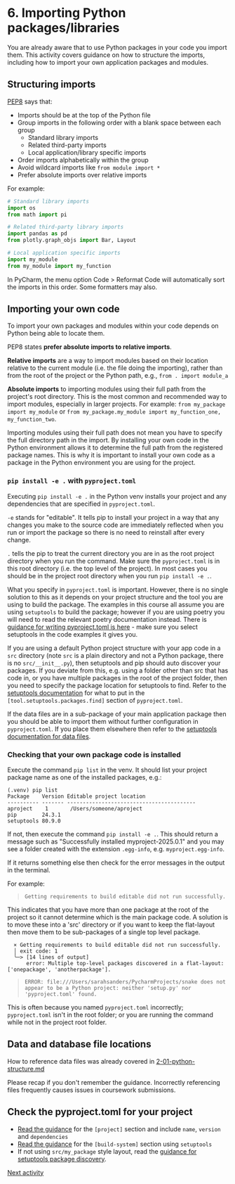 # 6. Importing Python packages/libraries

You are already aware that to use Python packages in your code you import them. This activity covers guidance on how to
structure the imports, including how to import your own application packages and modules.

## Structuring imports

[PEP8](https://peps.python.org/pep-0008/#imports) says that:

- Imports should be at the top of the Python file
- Group imports in the following order with a blank space between each group
    - Standard library imports
    - Related third-party imports
    - Local application/library specific imports
- Order imports alphabetically within the group
- Avoid wildcard imports like `from module import *`
- Prefer absolute imports over relative imports

For example:

```python
# Standard library imports
import os
from math import pi

# Related third-party library imports
import pandas as pd
from plotly.graph_objs import Bar, Layout

# Local application specific imports
import my_module
from my_module import my_function
```

In PyCharm, the menu option Code > Reformat Code will automatically sort the imports in this order. Some formatters may
also.

## Importing your own code

To import your own packages and modules within your code depends on Python being able to locate them.

PEP8 states **prefer absolute imports to relative imports**.

**Relative imports** are a way to import modules based on their location relative to the current module (i.e. the
file doing the importing), rather than from the root of the project or the Python path, e.g., `from . import module_a`

**Absolute imports** to importing modules using their full path from the project's root directory. This is the most
common and recommended way to import modules, especially in larger projects. For example:
`from my_package import my_module` or `from my_package.my_module import my_function_one, my_function_two`.

Importing modules using their full path does not mean you have to specify the full directory path in the import. By
installing your own code in the Python environment allows it to determine the full path from the registered package
names. This is why it is important to install your own code as a package in the Python environment you are using for the
project.

### `pip install -e .` with `pyproject.toml`

Executing `pip install -e .` in the Python venv installs your project and any dependencies that are specified in
`pyproject.toml`.

`-e` stands for "editable". It tells pip to install your project in a way that any changes you make to the source code
are immediately reflected when you run or import the package so there is no need to reinstall after every change.

`.` tells the pip to treat the current directory you are in as the root project directory when you run the command.
Make sure the `pyproject.toml` is in this root directory (i.e. the top level of the project). In most cases you should
be in the project root directory when you run `pip install -e .`.

What you specify in `pyproject.toml` is important. However, there is no single solution to this as it depends on your
project structure and the tool you are using to build the package. The examples in this course all assume you are using
`setuptools` to build the package; however if you are using poetry you will need to read the relevant poetry
documentation instead. There
is [guidance for writing pyproject.toml is here](https://packaging.python.org/en/latest/guides/writing-pyproject-toml/) -
make sure you select setuptools in the code examples it gives you.

If you are using a default Python project structure with your app code in a `src` directory (note `src` is a plain
directory and not a Python package, there is no `src/__init__.py`), then setuptools and pip should auto discover your
packages. If you deviate from this, e.g. using a folder other than src that has code in, or you have multiple packages
in the root of the project folder, then you need to specify the package location for setuptools to find. Refer to
the [setuptools documentation](https://setuptools.pypa.io/en/latest/userguide/pyproject_config.html) for what to put in
the `[tool.setuptools.packages.find]` section of `pyproject.toml`.

If the data files are in a sub-package of your main application package then you should be able to import them without
further configuration in `pyproject.toml`. If you place them elsewhere then refer to
the [setuptools documentation for data files](https://setuptools.pypa.io/en/latest/userguide/datafiles.html).

### Checking that your own package code is installed

Execute the command `pip list` in the venv. It should list your project package name as one of the installed packages,
e.g.:

```text
(.venv) pip list
Package    Version Editable project location
---------- ------- -----------------------------------------
aproject    1       /Users/someone/aproject
pip        24.3.1
setuptools 80.9.0
```

If not, then execute the command `pip install -e .`. This should return a message such as "Successfully installed
myproject-2025.0.1" and you may see a folder created with the extension `.egg-info`, e.g. `myproject.egg-info`.

If it returns something else then check for the error messages in the output in the terminal.

For example:

>`Getting requirements to build editable did not run successfully.`

This indicates that you have more than one package at the root of the project so it cannot determine
which is the main package code. A solution is to move these into a 'src' directory or if you want to keep the
flat-layout then move them to be sub-packages of a single top level package.

```text
  × Getting requirements to build editable did not run successfully.
  │ exit code: 1
  ╰─> [14 lines of output]
      error: Multiple top-level packages discovered in a flat-layout: ['onepackage', 'anotherpackage'].
```

>`ERROR: file:///Users/sarahsanders/PycharmProjects/snake does not appear to be a Python project: neither 'setup.py'
nor 'pyproject.toml' found.`

This is often because you named `pyproject.toml` incorrectly; `pyproject.toml` isn't in the root folder; or you are
running the command while not in the project root folder.

## Data and database file locations

How to reference data files was already covered
in [2-01-python-structure.md](../2_pandas/2-01-python-structure.md#file-locations)

Please recap if you don't remember the guidance. Incorrectly referencing files frequently causes issues in coursework
submissions.

## Check the pyproject.toml for your project

- [Read the guidance](https://packaging.python.org/en/latest/guides/writing-pyproject-toml/#static-vs-dynamic-metadata)
  for the `[project]` section and include `name`, `version` and `dependencies`
- [Read the guidance](https://packaging.python.org/en/latest/guides/writing-pyproject-toml/#declaring-the-build-backend)
  for the `[build-system]` section using `setuptools`
- If not using `src/my_package` style layout, read
  the [guidance for setuptools package discovery](https://setuptools.pypa.io/en/latest/userguide/pyproject_config.html).

[Next activity](3-08-error-handling.md)